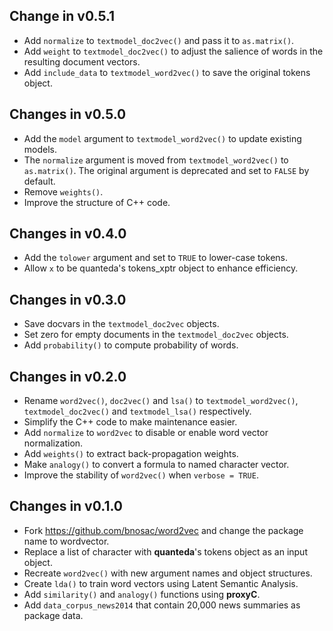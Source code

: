 ## Change in v0.5.1

- Add `normalize` to `textmodel_doc2vec()` and pass it to `as.matrix()`.
- Add `weight` to `textmodel_doc2vec()` to adjust the salience of words in the resulting document vectors.
- Add `include_data` to `textmodel_word2vec()` to save the original tokens object.

## Changes in v0.5.0

- Add the `model` argument to `textmodel_word2vec()` to update existing models.
- The `normalize` argument is moved from `textmodel_word2vec()` to `as.matrix()`. The original argument is deprecated and set to `FALSE` by default. 
- Remove `weights()`.
- Improve the structure of C++ code.

## Changes in v0.4.0

- Add the `tolower` argument and set to `TRUE` to lower-case tokens.
- Allow `x` to be quanteda's tokens_xptr object to enhance efficiency.

## Changes in v0.3.0

- Save docvars in the `textmodel_doc2vec` objects.
- Set zero for empty documents in the `textmodel_doc2vec` objects. 
- Add `probability()` to compute probability of words.

## Changes in v0.2.0

- Rename `word2vec()`, `doc2vec()` and `lsa()` to `textmodel_word2vec()`, `textmodel_doc2vec()` and `textmodel_lsa()` respectively. 
- Simplify the C++ code to make maintenance easier.
- Add `normalize` to `word2vec` to disable or enable word vector normalization.
- Add `weights()` to extract back-propagation weights.
- Make `analogy()` to convert a formula to named character vector.
- Improve the stability of `word2vec()` when `verbose = TRUE`.

## Changes in v0.1.0

- Fork https://github.com/bnosac/word2vec and change the package name to wordvector.
- Replace a list of character with **quanteda**'s tokens object as an input object.
- Recreate `word2vec()` with new argument names and object structures.
- Create `lda()` to train word vectors using Latent Semantic Analysis.
- Add `similarity()` and `analogy()` functions using **proxyC**.
- Add `data_corpus_news2014` that contain 20,000 news summaries as package data.